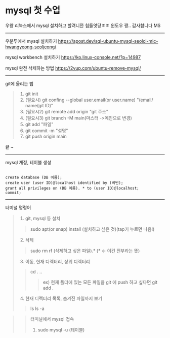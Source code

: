 # mysql 첫 수업
우왕 리눅스에서 mysql 설치하고 할려니깐 힘들엇당ㅎㅎ 윈도우 짱.. 감사합니다 MS 

---
우분투에서 mysql 설치하기
<https://apost.dev/sql-ubuntu-mysql-seolci-mic-hwangyeong-seoljeong/>

mysql workbench 설치하기 
<https://ko.linux-console.net/?p=14987>

mysql 완전 삭제하는 방법
<https://2vup.com/ubuntu-remove-mysql/>

- - -
git에 올리는 법 
> 1. git init
> 2. (필요시) git confing --global user.email(or user.name) "(email/ name(git ID)"
> 3. (필요시2) git remote add origin "git 주소"
> 4. (필요시3) git branch -M main(마스터 ->메인으로 변경)
> 5. git add "파일"
> 6. git commit -m "설명"
> 7. git push origin main

끝 ~

- - -
mysql 계정, 테이블 생성

``` mysql  

create database (DB 이름);
create user (user ID)@localhost identified by (비번);
grant all privileges on (DB 이름). * to (user ID)@localhost;
commit;

```

- - - 
터미널 명령어 

> 1. git, mysql 등 설치
> >sudo apt(or snap) install (설치하고 싶은 것)(tap키 누르면 나옴!) 
> 2. 삭제
> >sudo rm rf (삭제하고 싶은 파일).* (* <- 이건 전부라는 뜻)
> 3. 이동, 현재 디렉터리, 상위 디렉터리
> > cd    .    ..
> > > ex) 현재 폴더에 있는 모든 파일을 git 에 push 하고 싶다면 git add . 
> 4. 현재 디렉터리 목록, 숨겨진 파일까지 보기
> > ls    ls -a

>> 터미널에서 mysql 접속
>> 1. sudo mysql -u (테이블)

